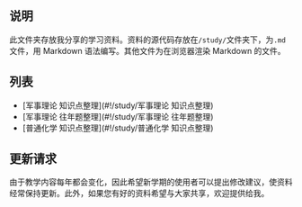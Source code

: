## 说明
此文件夹存放我分享的学习资料。资料的源代码存放在`/study/`文件夹下，为`.md`文件，用 Markdown 语法编写。其他文件为在浏览器渲染 Markdown 的文件。

## 列表
* [军事理论 知识点整理](#!/study/军事理论 知识点整理)
* [军事理论 往年题整理](#!/study/军事理论 往年题整理)
* [普通化学 知识点整理](#!/study/普通化学 知识点整理)

## 更新请求
由于教学内容每年都会变化，因此希望新学期的使用者可以提出修改建议，使资料经常保持更新。此外，如果您有好的资料希望与大家共享，欢迎提供给我。